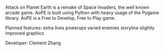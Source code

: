 Attack on Planet Earth is a remake of Space Invaders,
the well known arcade game.
AoPE is built using Python with heavy usage of the Pygame library.
AoPE is a Free to Develop, Free to Play game.

Planned features:
  extra lives
  powerups
  varied enemies
  storyline
  slightly improved graphics

Developer: Clement Zhang